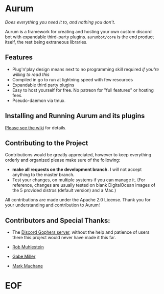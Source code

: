 # Aurum
*Does everything you need it to, and nothing you don't*.

Aurum is a framework for creating and hosting your own custom discord bot with expandable third-party plugins. `aurumbot/core` is the end product itself, the rest being extraneous libraries.

## Features

- Plug'n'play design means next to no programming skill required *if you're willing to read this*
- Compiled in go to run at lightning speed with few resources
- Expandable third party plugins
- Easy to host yourself for free. No patreon for "full features" or hosting fees.
- Pseudo-daemon via tmux.

## Installing and Running Aurum and its plugins

[Please see the wiki](https://github.com/aurumbot/core/wiki) for details.

## Contributing to the Project

Contributions would be greatly appreciated, however to keep everything orderly and organized please make sure of the following:
- **make all requests on the development branch.** I will not accept anything to the master branch.
- Test your changes, on multiple systems if you can manage it. (For reference, changes are usually tested on blank DigitalOcean images of the 5 provided distros (default version) and a Mac.)

All contributions are made under the Apache 2.0 License. Thank you for your understanding and contribution to Aurum!

## Contributors and Special Thanks:

- The [Discord Gophers server](https://discord.gg/PcAaUG8), without the help and patience of users there this project would never have made it this far.

- [Rob Muhlestein](https://github.com/robmuh)
- [Gabe Miller](https://github.com/gabeart10)
- [Mark Muchane](https://github.com/muchanem)

# EOF